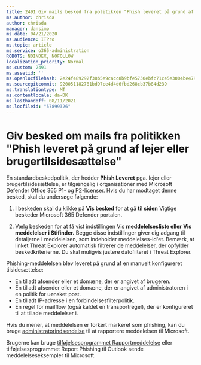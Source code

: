 ```yaml
---
title: 2491 Giv mails besked fra politikken "Phish leveret på grund af lejer eller brugertilsidesættelse"
ms.author: chrisda
author: chrisda
manager: dansimp
ms.date: 04/21/2020
ms.audience: ITPro
ms.topic: article
ms.service: o365-administration
ROBOTS: NOINDEX, NOFOLLOW
localization_priority: Normal
ms.custom: 2491
ms.assetid: ''
ms.openlocfilehash: 2e24f489292f38b5e9cacc8b9bfe5730ebfc71ce5e3004be479134ef6c791a12
ms.sourcegitcommit: 920051182781bd97ce4d4d6fbd268cb37b84d239
ms.translationtype: MT
ms.contentlocale: da-DK
ms.lasthandoff: 08/11/2021
ms.locfileid: "57899326"
---
```

# <a name="alert-email-messages-from-the-phish-delivered-due-to-tenant-or-user-override-policy"></a>Giv besked om mails fra politikken "Phish leveret på grund af lejer eller brugertilsidesættelse"

En standardbeskedpolitik, der hedder **Phish Leveret** pga. lejer eller brugertilsidesættelse, er tilgængelig i organisationer med Microsoft Defender Office 365 P1- og P2-licenser. Hvis du har modtaget denne besked, skal du undersøge følgende:

1. I beskeden skal du klikke på **Vis besked** for at gå **til siden** Vigtige beskeder Microsoft 365 Defender portalen.

2. Vælg beskeden for at få vist indstillingen Vis **meddelelsesliste eller** **Vis meddelelser i Stifinder.** Begge disse indstillinger giver dig adgang til detaljerne i meddelelsen, som indeholder meddelelses-id'et. Bemærk, at linket Threat Explorer automatisk filtrerer de meddelelser, der opfylder beskedkriterierne. Du skal muligvis justere datofilteret i Threat Explorer.

Phishing-meddelelsen blev leveret på grund af en manuelt konfigureret tilsidesættelse:

- En tilladt afsender eller et domæne, der er angivet af brugeren.
- En tilladt afsender eller et domæne, der er angivet af administratoren i en politik for uønsket post.
- En tilladt IP-adresse i en forbindelsesfilterpolitik.
- En regel for mailflow (også kaldet en transportregel), der er konfigureret til at tillade meddelelser i.

Hvis du mener, at meddelelsen er forkert markeret som phishing, kan du bruge [administratorindsendelse](https://docs.microsoft.com/microsoft-365/security/office-365-security/admin-submission) til at rapportere meddelelsen til Microsoft.

Brugerne kan bruge [tilføjelsesprogrammet Rapportmeddelelse](https://docs.microsoft.com/microsoft-365/security/office-365-security/enable-the-report-message-add-in) eller tilføjelsesprogrammet Report Phishing til Outlook sende meddelelseseksempler til Microsoft.
